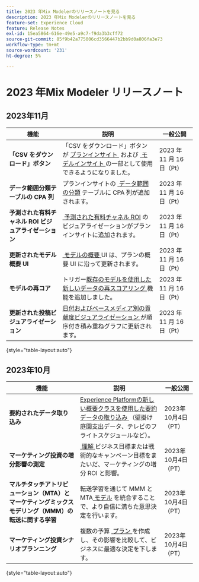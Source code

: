 ```yaml
---
title: 2023 年Mix Modelerのリリースノートを見る
description: 2023 年Mix Modelerのリリースノートを見る
feature-set: Experience Cloud
feature: Release Notes
exl-id: 15ea5864-616e-49e5-a9c7-f9da3b3cff72
source-git-commit: 85f9b42a775006cd3566447b2bb9d0a806fa3e73
workflow-type: tm+mt
source-wordcount: '231'
ht-degree: 5%

---
```


# 2023 年Mix Modeler リリースノート

## 2023年11月


| 機能 | 説明 | 一般公開 |
|---|---|---|
| **「CSV をダウンロード」ボタン** | 「CSV をダウンロード」ボタンが [&#x200B; プランインサイト &#x200B;](../plans/build.md) および [&#x200B; モデルインサイト &#x200B;](../models/insights.md#model-insights) の一部として使用できるようになりました。 | 2023 年 11 月 16 日（Pt） |
| **データ範囲分類テーブルの CPA 列** | プランインサイトの [&#x200B; データ範囲の分類 &#x200B;](../plans/build.md) テーブルに CPA 列が追加されます。 | 2023 年 11 月 16 日（Pt） |
| **予測された有料チャネル ROI ビジュアライゼーション** | [&#x200B; 予測された有料チャネル ROI](../plans/build.md) のビジュアライゼーションがプランインサイトに追加されます。 | 2023 年 11 月 16 日（Pt） |
| **更新されたモデル概要 UI** | [&#x200B; モデルの概要 &#x200B;](../models/overview.md)UI は、プランの概要 UI に沿って更新されます。 | 2023 年 11 月 16 日（Pt） |
| **モデルの再コア** | トリガー[&#x200B; 既存のモデルを使用した新しいデータの再スコアリング &#x200B;](../models/overview.md#rescore) 機能を追加しました。 | 2023 年 11 月 16 日（Pt） |
| **更新された投稿ビジュアライゼーション** | [&#x200B; 日付およびベースメディア別の貢献度ビジュアライゼーション &#x200B;](../models/insights.md#model-insights) が順序付き積み重ねグラフに更新されます。 | 2023 年 11 月 16 日（Pt） |

{style="table-layout:auto"}


## 2023年10月

| 機能 | 説明 | 一般公開 |
|---|---|---|
| **要約されたデータ取り込み** | [Experience Platformの新しい概要クラスを使用した要約データの取り込み &#x200B;](../ingest-data/overview.md) （壁掛け庭園支出データ、テレビのフライトスケジュールなど）。 | 2023年10月4日（PT） |
| **マーケティング投資の増分影響の測定** | [&#x200B; 理解 &#x200B;](../dashboard/overview.md) ビジネス目標または戦術的なキャンペーン目標をまたいだ、マーケティングの増分 ROI と影響。 | 2023年10月4日（PT） |
| **マルチタッチアトリビューション（MTA）とマーケティングミックスモデリング（MMM）の転送に関する学習** | 転送学習を通じて MMM と MTA[&#x200B; モデル &#x200B;](../models/overview.md) を統合することで、より自信に満ちた意思決定を行います。 | 2023年10月4日（PT） |
| **マーケティング投資シナリオプランニング** | 複数の予算 [&#x200B; プラン &#x200B;](../plans/overview.md) を作成し、その影響を比較して、ビジネスに最適な決定を下します。 | 2023年10月4日（PT） |

{style="table-layout:auto"}
